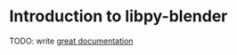 # Introduction to libpy-blender

TODO: write [great documentation](http://jacobian.org/writing/what-to-write/)
